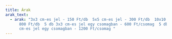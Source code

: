 ```yaml
---
title: Árak
arak_text:
  - arak: "3x3 cm-es jel - 150 Ft/db  5x5 cm-es jel - 300 Ft/db  10x10 cm-es jel -
      800 Ft/db  5 db 3x3 cm-es jel egy csomagban - 600 Ft/csomag  5 db 5x5
      cm-es jel egy csomagban - 1200 Ft/csomag "
---
```

